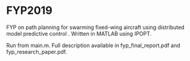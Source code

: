 # FYP2019
FYP on path planning for swarming fixed-wing aircraft using distributed model predictive control . Written in MATLAB using IPOPT.

Run from main.m. Full description available in fyp_final_report.pdf and fyp_research_paper.pdf.
